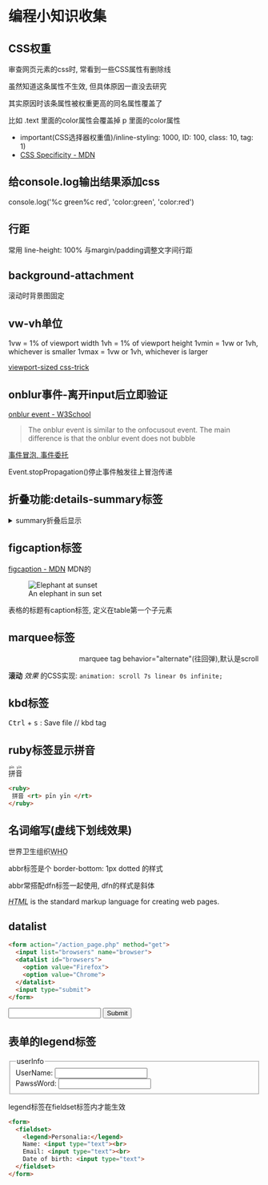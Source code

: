 # 编程小知识收集

## CSS权重

审查网页元素的css时, 常看到一些CSS属性有删除线

虽然知道这条属性不生效, 但具体原因一直没去研究

其实原因时该条属性被权重更高的同名属性覆盖了

比如 .text 里面的color属性会覆盖掉 p 里面的color属性

- important(CSS选择器权重值)/inline-styling: 1000, ID: 100, class: 10, tag: 1) 
- [CSS Specificity - MDN](https://developer.mozilla.org/en-US/docs/Web/CSS/Specificity)

## 给console.log输出结果添加css

console.log('%c green%c red', 'color:green', 'color:red')

## 行距

常用 line-height: 100% 与margin/padding调整文字间行距

## background-attachment

滚动时背景图固定

## vw-vh单位

1vw = 1% of viewport width
1vh = 1% of viewport height
1vmin = 1vw or 1vh, whichever is smaller
1vmax = 1vw or 1vh, whichever is larger

[viewport-sized css-trick](https://css-tricks.com/viewport-sized-typography/)

## onblur事件-离开input后立即验证

[onblur event - W3School](https://www.w3schools.com/jsref/event_onblur.asp)

> The onblur event is similar to the onfocusout event. The main difference is that the onblur event does not bubble

[事件冒泡, 事件委托](https://segmentfault.com/a/1190000000470398)

Event.stopPropagation()停止事件触发往上冒泡传递

## 折叠功能:details-summary标签

<details>
<summary>
summary折叠后显示
</summary>
details被折叠内容...
</details>

## figcaption标签

[figcaption - MDN](https://developer.mozilla.org/en-US/docs/Web/HTML/Element/figcaption)
MDN的

<figure>
    <img src="//interactive-examples.mdn.mozilla.net/media/cc0-images/Elephant_In_Silhouette_Closer--660x480.jpg" alt="Elephant at sunset">
    <figcaption>An elephant in sun set</figcaption>
</figure>

表格的标题有caption标签, 定义在table第一个子元素

## marquee标签

<marquee behavior="alternate">marquee tag behavior="alternate"(往回弹),默认是scroll</marquee>

**滚动** *效果* 的CSS实现: `animation: scroll 7s linear 0s infinite;`

## kbd标签

<kbd>Ctrl</kbd> + <kbd>s</kbd> : Save file // kbd tag

## ruby标签显示拼音

<ruby>
 拼音 <rt> pīn yīn </rt>
</ruby>

```html
<ruby>
 拼音 <rt> pīn yīn </rt>
</ruby>
```

## 名词缩写(虚线下划线效果)

<p>世界卫生组织<abbr title="World Health Organization">WHO</abbr></p>

abbr标签是个 border-bottom: 1px dotted 的样式

abbr常搭配dfn标签一起使用, dfn的样式是斜体

<p><dfn><abbr title="HyperText Markup Language">HTML</abbr></dfn> is the standard markup language for creating web pages.</p>

## datalist

```html
<form action="/action_page.php" method="get">
  <input list="browsers" name="browser">
  <datalist id="browsers">
    <option value="Firefox">
    <option value="Chrome">
  </datalist>
  <input type="submit">
</form>
```

<form action="/action_page.php" method="get">
  <input list="browsers" name="browser">
  <datalist id="browsers">
    <option value="Firefox">
    <option value="Chrome">
  </datalist>
  <input type="submit">
</form>

## 表单的legend标签

<form>
  <fieldset>
    <legend>userInfo</legend>
    UserName: <input type="text"><br>
    PawssWord: <input type="text"><br>
  </fieldset>
</form>

legend标签在fieldset标签内才能生效

```html
<form>
  <fieldset>
    <legend>Personalia:</legend>
    Name: <input type="text"><br>
    Email: <input type="text"><br>
    Date of birth: <input type="text">
  </fieldset>
</form>
```
